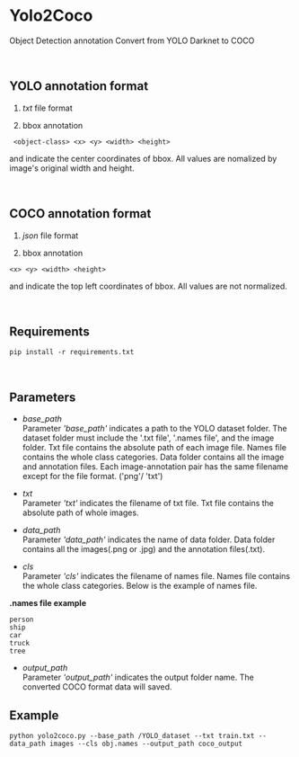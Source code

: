 # Yolo2Coco

Object Detection annotation Convert from YOLO Darknet to COCO

&nbsp;
&nbsp;
&nbsp;
&nbsp;
&nbsp;  



## YOLO annotation format

1. *txt* file format


2. bbox annotation
```
 <object-class> <x> <y> <width> <height>
```

<x> and <y> indicate the center coordinates of bbox. All values are nomalized by image's original width and height.

&nbsp;
&nbsp;
&nbsp;
&nbsp;
&nbsp;



## COCO annotation format

1. *json* file format


2. bbox annotation
```
<x> <y> <width> <height>
```

<x> and <y> indicate the top left coordinates of bbox. All values are not normalized.

&nbsp;
&nbsp;
&nbsp;
&nbsp;
&nbsp;



## Requirements

```
pip install -r requirements.txt
```


&nbsp;
&nbsp;
&nbsp;
&nbsp;
&nbsp;


## Parameters

- *base_path*  
Parameter *'base_path'* indicates a path to the YOLO dataset folder. The dataset folder must include the '.txt file', '.names file', and the image folder. Txt file contains the absolute path of each image file. Names file contains the whole class categories. Data folder contains all the image and annotation files. Each image-annotation pair has the same filename except for the file format. ('png'/ 'txt')


- *txt*  
Parameter *'txt'* indicates the filename of txt file. Txt file contains the absolute path of whole images.

- *data_path*  
Parameter *'data_path'* indicates the name of data folder. Data folder contains all the images(.png or .jpg) and the annotation files(.txt).

- *cls*  
Parameter *'cls'* indicates the filename of names file. Names file contains the whole class categories. Below is the example of names file.

**.names file example**
```
person
ship
car
truck
tree
```

- *output_path*  
Parameter *'output_path'* indicates the output folder name. The converted COCO format data will saved.


## Example
```
python yolo2coco.py --base_path /YOLO_dataset --txt train.txt --data_path images --cls obj.names --output_path coco_output
```
